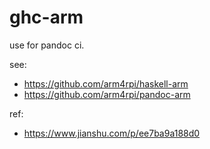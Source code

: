 # ghc-arm

use for pandoc ci.

see:

- https://github.com/arm4rpi/haskell-arm
- https://github.com/arm4rpi/pandoc-arm

ref:

- https://www.jianshu.com/p/ee7ba9a188d0
